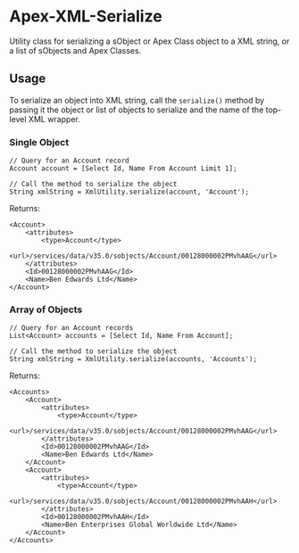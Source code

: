 # Apex-XML-Serialize
Utility class for serializing a sObject or Apex Class object to a XML string, or a list of sObjects and Apex Classes.

## Usage
To serialize an object into XML string, call the ```serialize()``` method by passing it the object or list of objects to serialize and the name of the top-level XML wrapper.

### Single Object
```
// Query for an Account record
Account account = [Select Id, Name From Account Limit 1];

// Call the method to serialize the object
String xmlString = XmlUtility.serialize(account, 'Account');
```
Returns:
```
<Account>
    <attributes>
        <type>Account</type>
        <url>/services/data/v35.0/sobjects/Account/00128000002PMvhAAG</url>
    </attributes>
    <Id>00128000002PMvhAAG</Id>
    <Name>Ben Edwards Ltd</Name>
</Account>
```

### Array of Objects
```
// Query for an Account records
List<Account> accounts = [Select Id, Name From Account];

// Call the method to serialize the object
String xmlString = XmlUtility.serialize(accounts, 'Accounts');
```
Returns:
```
<Accounts>
    <Account>
        <attributes>
            <type>Account</type>
            <url>/services/data/v35.0/sobjects/Account/00128000002PMvhAAG</url>
        </attributes>
        <Id>00128000002PMvhAAG</Id>
        <Name>Ben Edwards Ltd</Name>
    </Account>
    <Account>
        <attributes>
            <type>Account</type>
            <url>/services/data/v35.0/sobjects/Account/00128000002PMvhAAH</url>
        </attributes>
        <Id>00128000002PMvhAAH</Id>
        <Name>Ben Enterprises Global Worldwide Ltd</Name>
    </Account>
</Accounts>
```

